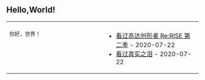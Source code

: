 ## Hello,World!

<table>
<tr>
<td valign="top" width="50%">


<!-- recent_releases starts -->

<!-- recent_releases ends -->

</td>
<td valign="top" width="50%">


<!-- blog starts -->

<!-- blog ends -->

</td>
</tr>
<tr>
<td valign="top" width="50%">

<!-- code_time starts -->

```text
你好，世界！
```

<!-- code_time ends -->

</td>
<td valign="top" width="50%">


<!-- douban starts -->
* <a href='http://movie.douban.com/subject/34979493/' target='_blank'>看过高达创形者 Re:RISE 第二季</a> - 2020-07-22
* <a href='http://movie.douban.com/subject/2377630/' target='_blank'>看过真实之泪</a> - 2020-07-22
<!-- douban ends -->

</td>
  </tr>
  </table>
